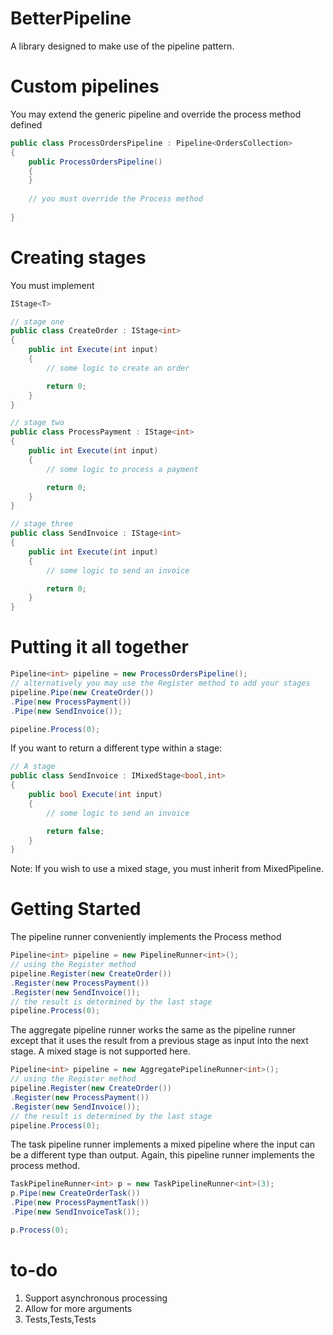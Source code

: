 # BetterPipeline

A library designed to make use of the pipeline pattern.

# Custom pipelines

You may extend the generic pipeline and override the process method defined

```C#
public class ProcessOrdersPipeline : Pipeline<OrdersCollection>
{
    public ProcessOrdersPipeline()
    {
    }
    
    // you must override the Process method
    
}
```

# Creating stages

You must implement 

```C# 
IStage<T> 
```

```C#
// stage one
public class CreateOrder : IStage<int>
{
    public int Execute(int input)
    {
        // some logic to create an order

        return 0;
    }
}

// stage two
public class ProcessPayment : IStage<int>
{
    public int Execute(int input)
    {
        // some logic to process a payment

        return 0;
    }
}

// stage three
public class SendInvoice : IStage<int>
{
    public int Execute(int input)
    {
        // some logic to send an invoice

        return 0;
    }
}

```
# Putting it all together

```C#
Pipeline<int> pipeline = new ProcessOrdersPipeline();
// alternatively you may use the Register method to add your stages
pipeline.Pipe(new CreateOrder())
.Pipe(new ProcessPayment())
.Pipe(new SendInvoice());

pipeline.Process(0);
```

If you want to return a different type within a stage:
```C#
// A stage
public class SendInvoice : IMixedStage<bool,int>
{
    public bool Execute(int input)
    {
        // some logic to send an invoice

        return false;
    }
}
```

Note: If you wish to use a mixed stage, you must inherit from MixedPipeline.

# Getting Started

The pipeline runner conveniently implements the Process method
```C#
Pipeline<int> pipeline = new PipelineRunner<int>();
// using the Register method
pipeline.Register(new CreateOrder())
.Register(new ProcessPayment())
.Register(new SendInvoice());
// the result is determined by the last stage
pipeline.Process(0);
```

The aggregate pipeline runner works the same as the pipeline runner except that it uses the result from a previous stage as input into the next stage. A mixed stage is not supported here.
```C#
Pipeline<int> pipeline = new AggregatePipelineRunner<int>();
// using the Register method
pipeline.Register(new CreateOrder())
.Register(new ProcessPayment())
.Register(new SendInvoice());
// the result is determined by the last stage
pipeline.Process(0);
```

The task pipeline runner implements a mixed pipeline where the input can be a different type than output. Again, this pipeline runner implements the process method.
```C#
TaskPipelineRunner<int> p = new TaskPipelineRunner<int>(3);
p.Pipe(new CreateOrderTask())
.Pipe(new ProcessPaymentTask())
.Pipe(new SendInvoiceTask());

p.Process(0);
```
# to-do
1. Support asynchronous processing
2. Allow for more arguments
3. Tests,Tests,Tests
